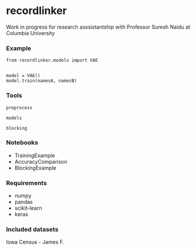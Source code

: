 # recordlinker 

Work in progress for research asssistantship with Professor Suresh Naidu at Columbia University 

### Example 

```buildoutcfg
from recordlinker.models import VAE


model = VAE()
model.train(namesA, namesB)
```

### Tools

`preprocess`

`models`

`blocking`

### Notebooks 

* TrainingExample
* AccuracyComparison
* BlockingExample 

### Requirements 

* numpy 
* pandas 
* scikit-learn 
* keras 

### Included datasets 

Iowa Census - James F. 







